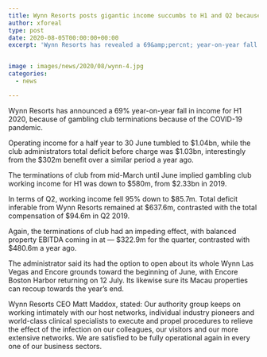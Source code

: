 ```yaml
---
title: Wynn Resorts posts gigantic income succumbs to H1 and Q2 because of club terminations
author: xforeal 
type: post
date: 2020-08-05T00:00:00+00:00
excerpt: 'Wynn Resorts has revealed a 69&amp;percnt; year-on-year fall in income for H1 2020, because of gambling club terminations because of the COVID-19 pandemic '


image : images/news/2020/08/wynn-4.jpg
categories:
  - news

---
```

Wynn Resorts has announced a 69&percnt; year-on-year fall in income for H1 2020, because of gambling club terminations because of the COVID-19 pandemic. 

Operating income for a half year to 30 June tumbled to $1.04bn, while the club administrators total deficit before charge was $1.03bn, interestingly from the $302m benefit over a similar period a year ago. 

The terminations of club from mid-March until June implied gambling club working income for H1 was down to $580m, from $2.33bn in 2019. 

In terms of Q2, working income fell 95&percnt; down to $85.7m. Total deficit inferable from Wynn Resorts remained at $637.6m, contrasted with the total compensation of $94.6m in Q2 2019. 

Again, the terminations of club had an impeding effect, with balanced property EBITDA coming in at &#8212; $322.9m for the quarter, contrasted with $480.6m a year ago. 

The administrator said its had the option to open about its whole Wynn Las Vegas and Encore grounds toward the beginning of June, with Encore Boston Harbor returning on 12 July. Its likewise sure its Macau properties can recoup towards the year&#8217;s end. 

Wynn Resorts CEO Matt Maddox, stated: Our authority group keeps on working intimately with our host networks, individual industry pioneers and world-class clinical specialists to execute and propel procedures to relieve the effect of the infection on our colleagues, our visitors and our more extensive networks. We are satisfied to be fully operational again in every one of our business sectors.